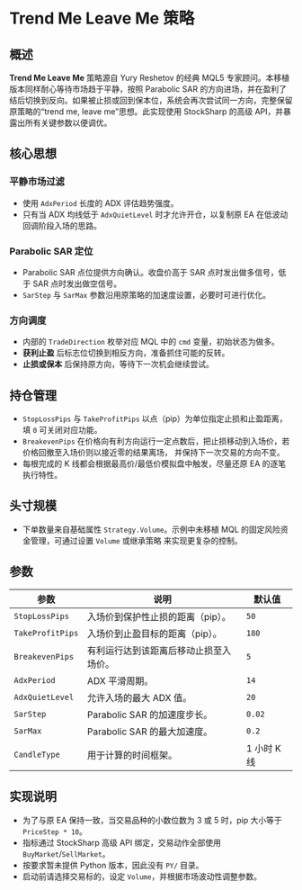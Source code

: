# Trend Me Leave Me 策略

## 概述
**Trend Me Leave Me** 策略源自 Yury Reshetov 的经典 MQL5 专家顾问。本移植版本同样耐心等待市场趋于平静，按照
Parabolic SAR 的方向进场，并在盈利了结后切换到反向。如果被止损或回到保本位，系统会再次尝试同一方向，完整保留
原策略的“trend me, leave me”思想。此实现使用 StockSharp 的高级 API，并暴露出所有关键参数以便调优。

## 核心思想
### 平静市场过滤
- 使用 `AdxPeriod` 长度的 ADX 评估趋势强度。
- 只有当 ADX 均线低于 `AdxQuietLevel` 时才允许开仓，以复制原 EA 在低波动回调阶段入场的思路。

### Parabolic SAR 定位
- Parabolic SAR 点位提供方向确认。收盘价高于 SAR 点时发出做多信号，低于 SAR 点时发出做空信号。
- `SarStep` 与 `SarMax` 参数沿用原策略的加速度设置，必要时可进行优化。

### 方向调度
- 内部的 `TradeDirection` 枚举对应 MQL 中的 `cmd` 变量，初始状态为做多。
- **获利止盈** 后标志位切换到相反方向，准备抓住可能的反转。
- **止损或保本** 后保持原方向，等待下一次机会继续尝试。

## 持仓管理
- `StopLossPips` 与 `TakeProfitPips` 以点（pip）为单位指定止损和止盈距离，填 `0` 可关闭对应功能。
- `BreakevenPips` 在价格向有利方向运行一定点数后，把止损移动到入场价，若价格回撤至入场价则以接近零的结果离场，
  并保持下一次交易的方向不变。
- 每根完成的 K 线都会根据最高价/最低价模拟盘中触发，尽量还原 EA 的逐笔执行特性。

## 头寸规模
- 下单数量来自基础属性 `Strategy.Volume`。示例中未移植 MQL 的固定风险资金管理，可通过设置 `Volume` 或继承策略
  来实现更复杂的控制。

## 参数
| 参数 | 说明 | 默认值 |
|------|------|--------|
| `StopLossPips` | 入场价到保护性止损的距离（pip）。 | `50` |
| `TakeProfitPips` | 入场价到止盈目标的距离（pip）。 | `180` |
| `BreakevenPips` | 有利运行达到该距离后移动止损至入场价。 | `5` |
| `AdxPeriod` | ADX 平滑周期。 | `14` |
| `AdxQuietLevel` | 允许入场的最大 ADX 值。 | `20` |
| `SarStep` | Parabolic SAR 的加速度步长。 | `0.02` |
| `SarMax` | Parabolic SAR 的最大加速度。 | `0.2` |
| `CandleType` | 用于计算的时间框架。 | 1 小时 K 线 |

## 实现说明
- 为了与原 EA 保持一致，当交易品种的小数位数为 3 或 5 时，pip 大小等于 `PriceStep * 10`。
- 指标通过 StockSharp 高级 API 绑定，交易动作全部使用 `BuyMarket`/`SellMarket`。
- 按要求暂未提供 Python 版本，因此没有 `PY/` 目录。
- 启动前请选择交易标的，设定 `Volume`，并根据市场波动性调整参数。
